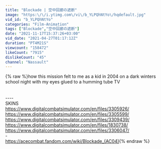 ```yaml
---
title: "Blockade | 空中回廊の遮断"
image: "https:\/\/i.ytimg.com\/vi\/b_YLPQhNtYo\/hqdefault.jpg"
vid_id: "b_YLPQhNtYo"
categories: "Film-Animation"
tags: ["Blockade","空中回廊の遮断"]
date: "2021-11-17T15:37:26+03:00"
vid_date: "2021-04-27T01:17:12Z"
duration: "PT4M21S"
viewcount: "158472"
likeCount: "7915"
dislikeCount: "45"
channel: "Nassault"
---
```

{% raw %}how this mission felt to me as a kid in 2004 on a dark winters school night with my eyes glued to a humming tube TV<br /><br /><br />----<br />SKINS <br /><a rel="nofollow" target="blank" href="https://www.digitalcombatsimulator.com/en/files/3305926/">https://www.digitalcombatsimulator.com/en/files/3305926/</a><br /><a rel="nofollow" target="blank" href="https://www.digitalcombatsimulator.com/en/files/3305599/">https://www.digitalcombatsimulator.com/en/files/3305599/</a><br /><a rel="nofollow" target="blank" href="https://www.digitalcombatsimulator.com/en/files/3309439/">https://www.digitalcombatsimulator.com/en/files/3309439/</a><br /><a rel="nofollow" target="blank" href="https://www.digitalcombatsimulator.com/en/files/1830738/">https://www.digitalcombatsimulator.com/en/files/1830738/</a><br /><a rel="nofollow" target="blank" href="https://www.digitalcombatsimulator.com/en/files/3306047/">https://www.digitalcombatsimulator.com/en/files/3306047/</a><br />-<br /><a rel="nofollow" target="blank" href="https://acecombat.fandom.com/wiki/Blockade_(AC04)">https://acecombat.fandom.com/wiki/Blockade_(AC04)</a>{% endraw %}
